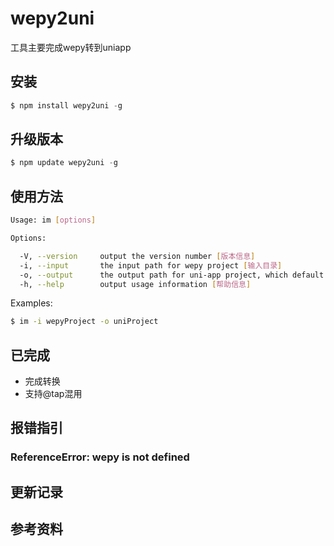 # wepy2uni   
工具主要完成wepy转到uniapp

## 安装   
   
```js
$ npm install wepy2uni -g
```
   
## 升级版本   
   
```js
$ npm update wepy2uni -g
```
   
## 使用方法

```sh
Usage: im [options]

Options:

  -V, --version     output the version number [版本信息]
  -i, --input       the input path for wepy project [输入目录]
  -o, --output      the output path for uni-app project, which default value is process.cwd() [输出目录]
  -h, --help        output usage information [帮助信息]

```

Examples:

```sh
$ im -i wepyProject -o uniProject
```


## 已完成   
* 完成转换   
* 支持@tap混用   

    
## 报错指引
### ReferenceError: wepy is not defined   
   
## 更新记录   



## 参考资料   

